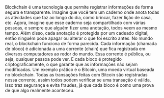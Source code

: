 Blockchain é uma tecnologia que permite registrar informações de forma segura e transparente. 
Imagine que você tem um caderno onde anota todas as atividades que faz ao longo do dia, como brincar, fazer lição de casa, etc. 
Agora, imagine que esse caderno seja compartilhado com várias pessoas, e sempre que alguém fizer uma anotação, todos veem ao mesmo tempo. 
Além disso, cada anotação é protegida por um cadeado digital, então ninguém pode apagar ou alterar o que foi escrito antes. 
No mundo real, o blockchain funciona de forma parecida. 
Cada informação (chamada de bloco) é adicionada a uma corrente (chain) que fica registrada em diversos computadores ao redor do mundo. 
Essa corrente é pública, ou seja, qualquer pessoa pode ver. 
E cada bloco é protegido criptograficamente, o que garante que as informações não sejam modificadas. 
Um exemplo prático é o Bitcoin, uma moeda virtual baseada no blockchain. 
Todas as transações feitas com Bitcoin são registradas nessa corrente, assim todos podem verificar se uma transação é válida. 
Isso traz segurança e evita fraudes, já que cada bloco é como uma prova de que algo realmente aconteceu.